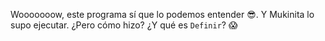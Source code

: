 Wooooooow, este programa sí que lo podemos entender :sunglasses:. Y Mukinita lo supo ejecutar. ¿Pero cómo hizo? ¿Y qué es `Definir`? :scream: